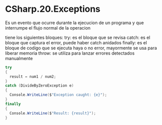 # CSharp.20.Exceptions

Es un evento que ocurre durante la ejecucion de un programa y que interrumpe el flujo normal de la operacion

tiene los siguientes bloques:
try: es el bloque que se revisa
catch: es el bloque que captura el error, puede haber catch anidados
finally: es el bloque de codigo que se ejecuta haya o no error, mayormente se usa para liberar memoria
throw: se utiliza para lanzar errores detectados manualmente

```csharp
try
{
  result = num1 / num2;
}
catch (DivideByZeroException e)
{
  Console.WriteLine($"Exception caught: {e}");                
}
finally
{
  Console.WriteLine($"Result: {result}");
}
```
